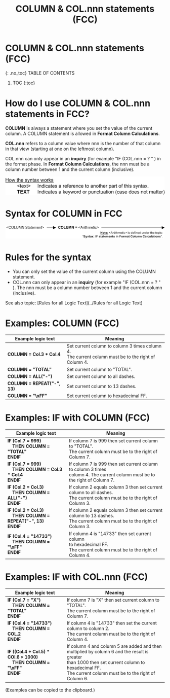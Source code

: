 ﻿---
layout: default
title: "COLUMN & COL.nnn statements (FCC)"
nav_order: 2
parent: COLUMN & COL.nnn statements
grand_parent: Workbench Logic Text Full Details

---
# COLUMN & COL.nnn statements (FCC)
{: .no_toc}
TABLE OF CONTENTS 
1. TOC
{:toc}  
 

# How do I use COLUMN & COL.nnn statements in FCC? 

**COLUMN** is always a statement where you set the value of the current column. A COLUMN statement is allowed in **Format Column Calculations**.

**COL.nnn** refers to a column value where nnn is the number of that column in that view \(starting at one on the leftmost column\).

COL.nnn can only appear in an **inquiry** \(for example "IF \(COL.nnn = ? " \) in the format phase. In **Format Column Calculations**, the nnn must be a column number between 1 and the current column \(inclusive\). 


![(Syntax Legend)](../../images/LTZZ_Syntax_legend.gif )

# Syntax for COLUMN in FCC

![Function COLUMN FCC 1](../../images/LTS_COLUMN_3FCC_01.gif)

# Rules for the syntax 

-   You can only set the value of the current column using the COLUMN statement.
-   COL.nnn can only appear in an **inquiry** \(for example "IF \(COL.nnn = ? " \). The nnn must be a column number between 1 and the current column \(inclusive\).

See also topic: [Rules for all Logic Text](../Rules for all Logic Text) 


# Examples: COLUMN (FCC)

|Example logic text|Meaning|
|------------------|-------|
|**COLUMN = Col.3 \* Col.4**|Set current column to column 3 times column 4.<br>The current column must be to the right of Column 4.|
|**COLUMN = "TOTAL"**|Set current column to "TOTAL".|
|**COLUMN = ALL("-")**|Set current column to all dashes.|
|**COLUMN = REPEAT("-", 13)**|Set current column to 13 dashes.|
|**COLUMN = "\xFF"**|Set current column to hexadecimal FF.|

# Examples: IF with COLUMN (FCC)

|Example logic text|Meaning|
|------------------|-------|
|**IF (Col.7 = 999)<br>&nbsp;&nbsp;&nbsp;&nbsp;THEN COLUMN = "TOTAL"<br>ENDIF**|If column 7 is 999 then set current column to "TOTAL".<br>The current column must be to the right of Column 7.|
|**IF (Col.7 = 999)<br>&nbsp;&nbsp;&nbsp;&nbsp;THEN COLUMN = Col.3 \* Col.4<br>ENDIF**|If column 7 is 999 then set current column to column 3 times<br>column 4. The current column must be to the right of Column 7.|
|**IF (Col.2 = Col.3)<br>&nbsp;&nbsp;&nbsp;&nbsp;THEN COLUMN = ALL("-")<br>ENDIF**|If column 2 equals column 3 then set current column to all dashes.<br>The current column must be to the right of Column 3.|
|**IF (Col.2 = Col.3)<br>&nbsp;&nbsp;&nbsp;&nbsp;THEN COLUMN = REPEAT("-", 13)<br>ENDIF**|If column 2 equals column 3 then set current column to 13 dashes.<br>The current column must be to the right of Column 3.|
|**IF (Col.4 = "14733")<br>&nbsp;&nbsp;&nbsp;&nbsp;THEN COLUMN = "\xFF"<br>ENDIF**|If column 4 is "14733" then set current column<br>to hexadecimal FF.<br>The current column must be to the right of Column 4.|

# Examples: IF with COL.nnn (FCC)

|Example logic text|Meaning|
|------------------|-------|
|**IF (Col.7 = "X")<br>&nbsp;&nbsp;&nbsp;&nbsp;THEN COLUMN = "TOTAL"<br>ENDIF**|If column 7 is "X" then set current column to "TOTAL".<br>The current column must be to the right of Column 7.|
|**IF (Col.4 = "14733")<br>&nbsp;&nbsp;&nbsp;&nbsp;THEN COLUMN = COL.2<br>ENDIF**|If column 4 is "14733" then set the current column to column 2.<br>The current column must be to the right of Column 4.|
|**IF ((Col.4 + Col.5) \* COl.6 > 1000)<br>&nbsp;&nbsp;&nbsp;&nbsp;THEN COLUMN = "\xFF"<br>ENDIF**|If column 4 and column 5 are added and then<br>multiplied by column 6 and the result is greater<br>than 1000 then set current column to hexadecimal FF.<br>The current column must be to the right of Column 6.|


  
  (Examples can be copied to the clipboard.)
  




